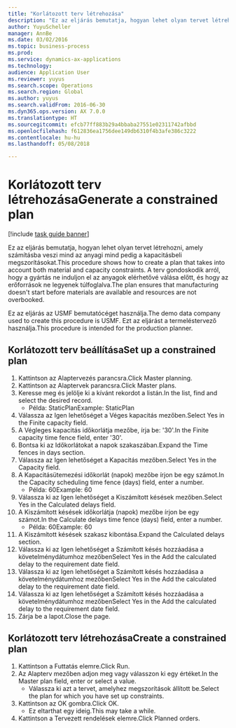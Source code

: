 ```yaml
--- 
title: "Korlátozott terv létrehozása"
description: "Ez az eljárás bemutatja, hogyan lehet olyan tervet létrehozni, amely számításba veszi mind az anyagi mind pedig a kapacitásbeli megszorításokat."
author: YuyuScheller
manager: AnnBe
ms.date: 03/02/2016
ms.topic: business-process
ms.prod: 
ms.service: dynamics-ax-applications
ms.technology: 
audience: Application User
ms.reviewer: yuyus
ms.search.scope: Operations
ms.search.region: Global
ms.author: yuyus
ms.search.validFrom: 2016-06-30
ms.dyn365.ops.version: AX 7.0.0
ms.translationtype: HT
ms.sourcegitcommit: efcb77ff883b29a4bbaba27551e02311742afbbd
ms.openlocfilehash: f612836ea1756dee149db6310f4b3afe386c3222
ms.contentlocale: hu-hu
ms.lasthandoff: 05/08/2018

---
```

# <a name="generate-a-constrained-plan"></a><span data-ttu-id="a31d8-103">Korlátozott terv létrehozása</span><span class="sxs-lookup"><span data-stu-id="a31d8-103">Generate a constrained plan</span></span>

[!include [task guide banner](../../includes/task-guide-banner.md)]

<span data-ttu-id="a31d8-104">Ez az eljárás bemutatja, hogyan lehet olyan tervet létrehozni, amely számításba veszi mind az anyagi mind pedig a kapacitásbeli megszorításokat.</span><span class="sxs-lookup"><span data-stu-id="a31d8-104">This procedure shows how to create a plan that takes into account both material and capacity constraints.</span></span> <span data-ttu-id="a31d8-105">A terv gondoskodik arról, hogy a gyártás ne induljon el az anyagok elérhetővé válása előtt, és hogy az erőforrások ne legyenek túlfoglalva.</span><span class="sxs-lookup"><span data-stu-id="a31d8-105">The plan ensures that manufacturing doesn't start before materials are available and resources are not overbooked.</span></span> 

<span data-ttu-id="a31d8-106">Ez az eljárás az USMF bemutatócéget használja.</span><span class="sxs-lookup"><span data-stu-id="a31d8-106">The demo data company used to create this procedure is USMF.</span></span> <span data-ttu-id="a31d8-107">Ezt az eljárást a termeléstervező használja.</span><span class="sxs-lookup"><span data-stu-id="a31d8-107">This procedure is intended for the production planner.</span></span>


## <a name="set-up-a-constrained-plan"></a><span data-ttu-id="a31d8-108">Korlátozott terv beállítása</span><span class="sxs-lookup"><span data-stu-id="a31d8-108">Set up a constrained plan</span></span>
1. <span data-ttu-id="a31d8-109">Kattintson az Alaptervezés parancsra.</span><span class="sxs-lookup"><span data-stu-id="a31d8-109">Click Master planning.</span></span>
2. <span data-ttu-id="a31d8-110">Kattintson az Alaptervek parancsra.</span><span class="sxs-lookup"><span data-stu-id="a31d8-110">Click Master plans.</span></span>
3. <span data-ttu-id="a31d8-111">Keresse meg és jelölje ki a kívánt rekordot a listán.</span><span class="sxs-lookup"><span data-stu-id="a31d8-111">In the list, find and select the desired record.</span></span>
    * <span data-ttu-id="a31d8-112">Példa: StaticPlan</span><span class="sxs-lookup"><span data-stu-id="a31d8-112">Example: StaticPlan</span></span>  
4. <span data-ttu-id="a31d8-113">Válassza az Igen lehetőséget a Véges kapacitás mezőben.</span><span class="sxs-lookup"><span data-stu-id="a31d8-113">Select Yes in the Finite capacity field.</span></span>
5. <span data-ttu-id="a31d8-114">A Végleges kapacitás időkorlátja mezőbe, írja be: '30'.</span><span class="sxs-lookup"><span data-stu-id="a31d8-114">In the Finite capacity time fence field, enter '30'.</span></span>
6. <span data-ttu-id="a31d8-115">Bontsa ki az Időkorlátokat a napok szakaszában.</span><span class="sxs-lookup"><span data-stu-id="a31d8-115">Expand the Time fences in days section.</span></span>
7. <span data-ttu-id="a31d8-116">Válassza az Igen lehetőséget a Kapacitás mezőben.</span><span class="sxs-lookup"><span data-stu-id="a31d8-116">Select Yes in the Capacity field.</span></span>
8. <span data-ttu-id="a31d8-117">A Kapacitásütemezési időkorlát (napok) mezőbe írjon be egy számot.</span><span class="sxs-lookup"><span data-stu-id="a31d8-117">In the Capacity scheduling time fence (days) field, enter a number.</span></span>
    * <span data-ttu-id="a31d8-118">Példa: 60</span><span class="sxs-lookup"><span data-stu-id="a31d8-118">Example: 60</span></span>  
9. <span data-ttu-id="a31d8-119">Válassza ki az Igen lehetőséget a Kiszámított késések mezőben.</span><span class="sxs-lookup"><span data-stu-id="a31d8-119">Select Yes in the Calculated delays field.</span></span>
10. <span data-ttu-id="a31d8-120">A Kiszámított késések időkorlátja (napok) mezőbe írjon be egy számot.</span><span class="sxs-lookup"><span data-stu-id="a31d8-120">In the Calculate delays time fence (days) field, enter a number.</span></span>
    * <span data-ttu-id="a31d8-121">Példa: 60</span><span class="sxs-lookup"><span data-stu-id="a31d8-121">Example: 60</span></span>  
11. <span data-ttu-id="a31d8-122">A Kiszámított késések szakasz kibontása.</span><span class="sxs-lookup"><span data-stu-id="a31d8-122">Expand the Calculated delays section.</span></span>
12. <span data-ttu-id="a31d8-123">Válassza ki az Igen lehetőséget a Számított késés hozzáadása a követelménydátumhoz mezőben</span><span class="sxs-lookup"><span data-stu-id="a31d8-123">Select Yes in the Add the calculated delay to the requirement date field.</span></span>
13. <span data-ttu-id="a31d8-124">Válassza ki az Igen lehetőséget a Számított késés hozzáadása a követelménydátumhoz mezőben</span><span class="sxs-lookup"><span data-stu-id="a31d8-124">Select Yes in the Add the calculated delay to the requirement date field.</span></span>
14. <span data-ttu-id="a31d8-125">Válassza ki az Igen lehetőséget a Számított késés hozzáadása a követelménydátumhoz mezőben</span><span class="sxs-lookup"><span data-stu-id="a31d8-125">Select Yes in the Add the calculated delay to the requirement date field.</span></span>
15. <span data-ttu-id="a31d8-126">Zárja be a lapot.</span><span class="sxs-lookup"><span data-stu-id="a31d8-126">Close the page.</span></span>

## <a name="create-a-constrained-plan"></a><span data-ttu-id="a31d8-127">Korlátozott terv létrehozása</span><span class="sxs-lookup"><span data-stu-id="a31d8-127">Create a constrained plan</span></span>
1. <span data-ttu-id="a31d8-128">Kattintson a Futtatás elemre.</span><span class="sxs-lookup"><span data-stu-id="a31d8-128">Click Run.</span></span>
2. <span data-ttu-id="a31d8-129">Az Alapterv mezőben adjon meg vagy válasszon ki egy értéket.</span><span class="sxs-lookup"><span data-stu-id="a31d8-129">In the Master plan field, enter or select a value.</span></span>
    * <span data-ttu-id="a31d8-130">Válassza ki azt a tervet, amelyhez megszorítások állított be.</span><span class="sxs-lookup"><span data-stu-id="a31d8-130">Select the plan for which you have set up constraints.</span></span>  
3. <span data-ttu-id="a31d8-131">Kattintson az OK gombra.</span><span class="sxs-lookup"><span data-stu-id="a31d8-131">Click OK.</span></span>
    * <span data-ttu-id="a31d8-132">Ez eltarthat egy ideig.</span><span class="sxs-lookup"><span data-stu-id="a31d8-132">This may take a while.</span></span>  
4. <span data-ttu-id="a31d8-133">Kattintson a Tervezett rendelések elemre.</span><span class="sxs-lookup"><span data-stu-id="a31d8-133">Click Planned orders.</span></span>


